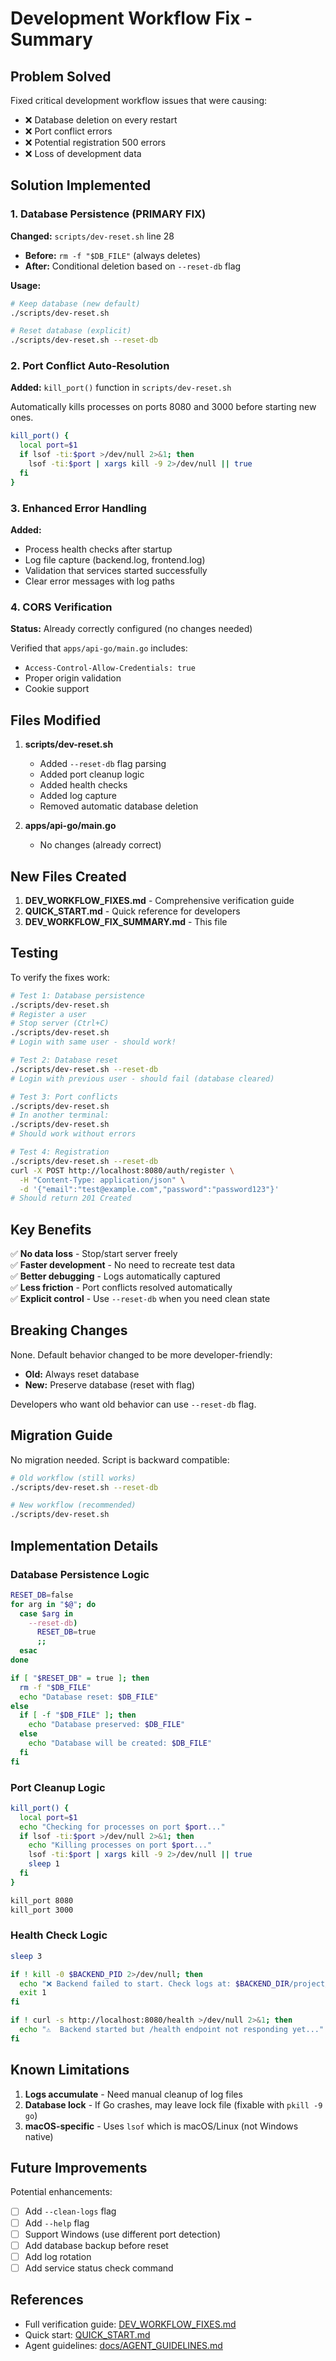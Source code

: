 # Development Workflow Fix - Summary

## Problem Solved

Fixed critical development workflow issues that were causing:

- ❌ Database deletion on every restart
- ❌ Port conflict errors  
- ❌ Potential registration 500 errors
- ❌ Loss of development data

## Solution Implemented

### 1. Database Persistence (PRIMARY FIX)

**Changed:** `scripts/dev-reset.sh` line 28

- **Before:** `rm -f "$DB_FILE"` (always deletes)
- **After:** Conditional deletion based on `--reset-db` flag

**Usage:**

```bash
# Keep database (new default)
./scripts/dev-reset.sh

# Reset database (explicit)
./scripts/dev-reset.sh --reset-db
```

### 2. Port Conflict Auto-Resolution

**Added:** `kill_port()` function in `scripts/dev-reset.sh`

Automatically kills processes on ports 8080 and 3000 before starting new ones.

```bash
kill_port() {
  local port=$1
  if lsof -ti:$port >/dev/null 2>&1; then
    lsof -ti:$port | xargs kill -9 2>/dev/null || true
  fi
}
```

### 3. Enhanced Error Handling

**Added:**

- Process health checks after startup
- Log file capture (backend.log, frontend.log)
- Validation that services started successfully
- Clear error messages with log paths

### 4. CORS Verification

**Status:** Already correctly configured (no changes needed)

Verified that `apps/api-go/main.go` includes:

- `Access-Control-Allow-Credentials: true`
- Proper origin validation
- Cookie support

## Files Modified

1. **scripts/dev-reset.sh**
   - Added `--reset-db` flag parsing
   - Added port cleanup logic
   - Added health checks
   - Added log capture
   - Removed automatic database deletion

2. **apps/api-go/main.go**
   - No changes (already correct)

## New Files Created

1. **DEV_WORKFLOW_FIXES.md** - Comprehensive verification guide
2. **QUICK_START.md** - Quick reference for developers
3. **DEV_WORKFLOW_FIX_SUMMARY.md** - This file

## Testing

To verify the fixes work:

```bash
# Test 1: Database persistence
./scripts/dev-reset.sh
# Register a user
# Stop server (Ctrl+C)
./scripts/dev-reset.sh
# Login with same user - should work!

# Test 2: Database reset
./scripts/dev-reset.sh --reset-db
# Login with previous user - should fail (database cleared)

# Test 3: Port conflicts
./scripts/dev-reset.sh
# In another terminal:
./scripts/dev-reset.sh
# Should work without errors

# Test 4: Registration
./scripts/dev-reset.sh --reset-db
curl -X POST http://localhost:8080/auth/register \
  -H "Content-Type: application/json" \
  -d '{"email":"test@example.com","password":"password123"}'
# Should return 201 Created
```

## Key Benefits

✅ **No data loss** - Stop/start server freely  
✅ **Faster development** - No need to recreate test data  
✅ **Better debugging** - Logs automatically captured  
✅ **Less friction** - Port conflicts resolved automatically  
✅ **Explicit control** - Use `--reset-db` when you need clean state  

## Breaking Changes

None. Default behavior changed to be more developer-friendly:

- **Old:** Always reset database
- **New:** Preserve database (reset with flag)

Developers who want old behavior can use `--reset-db` flag.

## Migration Guide

No migration needed. Script is backward compatible:

```bash
# Old workflow (still works)
./scripts/dev-reset.sh --reset-db

# New workflow (recommended)  
./scripts/dev-reset.sh
```

## Implementation Details

### Database Persistence Logic

```bash
RESET_DB=false
for arg in "$@"; do
  case $arg in
    --reset-db)
      RESET_DB=true
      ;;
  esac
done

if [ "$RESET_DB" = true ]; then
  rm -f "$DB_FILE"
  echo "Database reset: $DB_FILE"
else
  if [ -f "$DB_FILE" ]; then
    echo "Database preserved: $DB_FILE"
  else
    echo "Database will be created: $DB_FILE"
  fi
fi
```

### Port Cleanup Logic

```bash
kill_port() {
  local port=$1
  echo "Checking for processes on port $port..."
  if lsof -ti:$port >/dev/null 2>&1; then
    echo "Killing processes on port $port..."
    lsof -ti:$port | xargs kill -9 2>/dev/null || true
    sleep 1
  fi
}

kill_port 8080
kill_port 3000
```

### Health Check Logic

```bash
sleep 3

if ! kill -0 $BACKEND_PID 2>/dev/null; then
  echo "❌ Backend failed to start. Check logs at: $BACKEND_DIR/project/logs/backend.log"
  exit 1
fi

if ! curl -s http://localhost:8080/health >/dev/null 2>&1; then
  echo "⚠️  Backend started but /health endpoint not responding yet..."
fi
```

## Known Limitations

1. **Logs accumulate** - Need manual cleanup of log files
2. **Database lock** - If Go crashes, may leave lock file (fixable with `pkill -9 go`)
3. **macOS-specific** - Uses `lsof` which is macOS/Linux (not Windows native)

## Future Improvements

Potential enhancements:

- [ ] Add `--clean-logs` flag
- [ ] Add `--help` flag
- [ ] Support Windows (use different port detection)
- [ ] Add database backup before reset
- [ ] Add log rotation
- [ ] Add service status check command

## References

- Full verification guide: [DEV_WORKFLOW_FIXES.md](./DEV_WORKFLOW_FIXES.md)
- Quick start: [QUICK_START.md](./QUICK_START.md)
- Agent guidelines: [docs/AGENT_GUIDELINES.md](./docs/AGENT_GUIDELINES.md)
